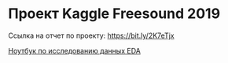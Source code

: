 
# Проект Kaggle Freesound 2019 

Ссылка на отчет по проекту: https://bit.ly/2K7eTjx

[Ноутбук по исследованию данных EDA](https://github.com/ii-dolgaleva/kaggle-freesound-2019/blob/master/EDA.ipynb)


